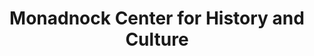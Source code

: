 ---
layout: repo
title: "Monadnock Center for History and Culture
"
id: 5914
permalink: repos/5914/
---
